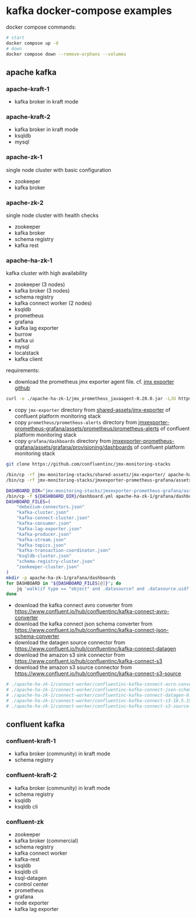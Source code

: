 # kafka docker-compose examples

docker compose commands:

```sh
# start
docker compose up -d
# down
docker compose down --remove-orphans --volumes
```

## apache kafka

### apache-kraft-1

- kafka broker in kraft mode

### apache-kraft-2

- kafka broker in kraft mode
- ksqldb
- mysql

### apache-zk-1

single node cluster with basic configuration

- zookeeper
- kafka broker

### apache-zk-2

single node cluster with health checks

- zookeeper
- kafka broker
- schema registry
- kafka rest

### apache-ha-zk-1

kafka cluster with high availability

- zookeeper (3 nodes)
- kafka broker (3 nodes)
- schema registry
- kafka connect worker (2 nodes)
- ksqldb
- prometheus
- grafana
- kafka lag exporter
- burrow
- kafka ui
- mysql
- localstack
- kafka client

requirements:

- download the prometheus jmx exporter agent file. cf. [jmx exporter github](https://github.com/prometheus/jmx_exporter)

```sh
curl -o ./apache-ha-zk-1/jmx_prometheus_javaagent-0.20.0.jar -LJO https://repo.maven.apache.org/maven2/io/prometheus/jmx/jmx_prometheus_javaagent/0.20.0/jmx_prometheus_javaagent-0.20.0.jar
```

- copy `jmx-exporter` directory from [shared-assets/jmx-exporter](https://github.com/confluentinc/jmx-monitoring-stacks/tree/main/shared-assets/jmx-exporter) of confluent platform monitoring stack
- copy `prometheus/prometheus-alerts` directory from [jmxexporter-prometheus-grafana/assets/prometheus/prometheus-alerts](https://github.com/confluentinc/jmx-monitoring-stacks/tree/main/jmxexporter-prometheus-grafana/assets/prometheus/prometheus-alerts) of confluent platform monitoring stack
- copy `grafana/dashboards` directory from [jmxexporter-prometheus-grafana/assets/grafana/provisioning/dashboards](https://github.com/confluentinc/jmx-monitoring-stacks/tree/main/jmxexporter-prometheus-grafana/assets/grafana/provisioning/dashboards) of confluent platform monitoring stack

```sh
git clone https://github.com/confluentinc/jmx-monitoring-stacks

/bin/cp -rf jmx-monitoring-stacks/shared-assets/jmx-exporter/ apache-ha-zk-1/jmx-exporter/
/bin/cp -rf jmx-monitoring-stacks/jmxexporter-prometheus-grafana/assets/prometheus/prometheus-alerts/ apache-ha-zk-1/prometheus/prometheus-alerts/

DASHBOARD_DIR="jmx-monitoring-stacks/jmxexporter-prometheus-grafana/assets/grafana/provisioning/dashboards"
/bin/cp -f ${DASHBOARD_DIR}/dashboard.yml apache-ha-zk-1/grafana/dashboards/
DASHBOARD_FILES=(
    "debezium-connectors.json"
    "kafka-cluster.json"
    "kafka-connect-cluster.json"
    "kafka-consumer.json"
    "kafka-lag-exporter.json"
    "kafka-producer.json"
    "kafka-stream.json"
    "kafka-topics.json"
    "kafka-transaction-coordinator.json"
    "ksqldb-cluster.json"
    "schema-registry-cluster.json"
    "zookeeper-cluster.json"
)
mkdir -p apache-ha-zk-1/grafana/dashboards
for DASHBOARD in "${DASHBOARD_FILES[@]}"; do
    jq 'walk(if type == "object" and .datasource? and .datasource.uid? then .datasource.uid = "prometheus" else . end)' ${DASHBOARD_DIR}/${DASHBOARD} > apache-ha-zk-1/grafana/dashboards/${DASHBOARD}
done
```

- download the kafka connect avro converter from <https://www.confluent.io/hub/confluentinc/kafka-connect-avro-converter>
- download the kafka connect json schema converter from <https://www.confluent.io/hub/confluentinc/kafka-connect-json-schema-converter>
- download the datagen source connector from <https://www.confluent.io/hub/confluentinc/kafka-connect-datagen>
- download the amazon s3 sink connector from <https://www.confluent.io/hub/confluentinc/kafka-connect-s3>
- download the amazon s3 source connector from <https://www.confluent.io/hub/confluentinc/kafka-connect-s3-source>

```sh
# ./apache-ha-zk-1/connect-worker/confluentinc-kafka-connect-avro-converter-7.7.0.zip
# ./apache-ha-zk-1/connect-worker/confluentinc-kafka-connect-json-schema-converter-7.7.0.zip
# ./apache-ha-zk-1/connect-worker/confluentinc-kafka-connect-datagen-0.6.5.zip
# ./apache-ha-zk-1/connect-worker/confluentinc-kafka-connect-s3-10.5.15.zip
# ./apache-ha-zk-1/connect-worker/confluentinc-kafka-connect-s3-source-2.6.5.zip
```

## confluent kafka

### confluent-kraft-1

- kafka broker (community) in kraft mode
- schema registry

### confluent-kraft-2

- kafka broker (community) in kraft mode
- schema registry
- ksqldb
- ksqldb cli

### confluent-zk

- zookeeper
- kafka broker (commercial)
- schema registry
- kafka connect worker
- kafka-rest
- ksqldb
- ksqldb cli
- ksql-datagen
- control center
- prometheus
- grafana
- node exporter
- kafka lag exporter
